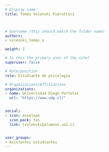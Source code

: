 ```yaml
---
# Display name
title: Tomás Volenski Pierattini



# Username (this should match the folder name)
authors:
- volenski_tomas_e

weight: 2 

# Is this the primary user of the site?
superuser: false

# Role/position
role: Estudiante de psicología

# Organizations/Affiliations
organizations:
- name: Universidad Diego Portales
  url: "https://www.udp.cl/"


social:
- icon: envelope
  icon_pack: fas
  link: tvolenski@alumnos.uai.cl


user_groups:
- Asistentes estudiantes 
---
```



